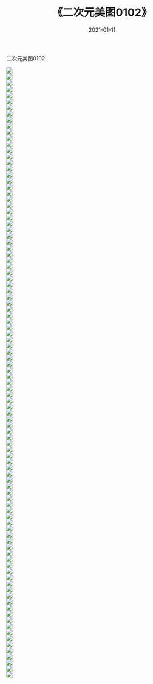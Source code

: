 ﻿---
layout: post
title:  《二次元美图0102》
date:   2021-01-11
img: http://imgx.orgx.ga/二次元/2021/二次元美图0102/000.jpg
categories: [美女, 清纯, 唯美]
---

二次元美图0102

 ![](http://imgx.orgx.ga/二次元/2021/二次元美图0102/001.jpg) <br>![](http://imgx.orgx.ga/二次元/2021/二次元美图0102/002.jpg) <br>![](http://imgx.orgx.ga/二次元/2021/二次元美图0102/003.jpg) <br>![](http://imgx.orgx.ga/二次元/2021/二次元美图0102/004.jpg) <br>![](http://imgx.orgx.ga/二次元/2021/二次元美图0102/005.jpg) <br>![](http://imgx.orgx.ga/二次元/2021/二次元美图0102/006.jpg) <br>![](http://imgx.orgx.ga/二次元/2021/二次元美图0102/007.jpg) <br>![](http://imgx.orgx.ga/二次元/2021/二次元美图0102/008.jpg) <br>![](http://imgx.orgx.ga/二次元/2021/二次元美图0102/009.jpg) <br>![](http://imgx.orgx.ga/二次元/2021/二次元美图0102/010.jpg) <br>![](http://imgx.orgx.ga/二次元/2021/二次元美图0102/011.jpg) <br>![](http://imgx.orgx.ga/二次元/2021/二次元美图0102/012.jpg) <br>![](http://imgx.orgx.ga/二次元/2021/二次元美图0102/013.jpg) <br>![](http://imgx.orgx.ga/二次元/2021/二次元美图0102/014.jpg) <br>![](http://imgx.orgx.ga/二次元/2021/二次元美图0102/015.jpg) <br>![](http://imgx.orgx.ga/二次元/2021/二次元美图0102/016.jpg) <br>![](http://imgx.orgx.ga/二次元/2021/二次元美图0102/017.jpg) <br>![](http://imgx.orgx.ga/二次元/2021/二次元美图0102/018.jpg) <br>![](http://imgx.orgx.ga/二次元/2021/二次元美图0102/019.jpg) <br>![](http://imgx.orgx.ga/二次元/2021/二次元美图0102/020.jpg) <br>![](http://imgx.orgx.ga/二次元/2021/二次元美图0102/021.jpg) <br>![](http://imgx.orgx.ga/二次元/2021/二次元美图0102/022.jpg) <br>![](http://imgx.orgx.ga/二次元/2021/二次元美图0102/023.jpg) <br>![](http://imgx.orgx.ga/二次元/2021/二次元美图0102/024.jpg) <br>![](http://imgx.orgx.ga/二次元/2021/二次元美图0102/025.jpg) <br>![](http://imgx.orgx.ga/二次元/2021/二次元美图0102/026.jpg) <br>![](http://imgx.orgx.ga/二次元/2021/二次元美图0102/027.jpg) <br>![](http://imgx.orgx.ga/二次元/2021/二次元美图0102/028.jpg) <br>![](http://imgx.orgx.ga/二次元/2021/二次元美图0102/029.jpg) <br>![](http://imgx.orgx.ga/二次元/2021/二次元美图0102/030.jpg) <br>![](http://imgx.orgx.ga/二次元/2021/二次元美图0102/031.jpg) <br>![](http://imgx.orgx.ga/二次元/2021/二次元美图0102/032.jpg) <br>![](http://imgx.orgx.ga/二次元/2021/二次元美图0102/033.jpg) <br>![](http://imgx.orgx.ga/二次元/2021/二次元美图0102/034.jpg) <br>![](http://imgx.orgx.ga/二次元/2021/二次元美图0102/035.jpg) <br>![](http://imgx.orgx.ga/二次元/2021/二次元美图0102/036.jpg) <br>![](http://imgx.orgx.ga/二次元/2021/二次元美图0102/037.jpg) <br>![](http://imgx.orgx.ga/二次元/2021/二次元美图0102/038.jpg) <br>![](http://imgx.orgx.ga/二次元/2021/二次元美图0102/039.jpg) <br>![](http://imgx.orgx.ga/二次元/2021/二次元美图0102/040.jpg) <br>![](http://imgx.orgx.ga/二次元/2021/二次元美图0102/041.jpg) <br>![](http://imgx.orgx.ga/二次元/2021/二次元美图0102/042.jpg) <br>![](http://imgx.orgx.ga/二次元/2021/二次元美图0102/043.jpg) <br>![](http://imgx.orgx.ga/二次元/2021/二次元美图0102/044.jpg) <br>![](http://imgx.orgx.ga/二次元/2021/二次元美图0102/045.jpg) <br>![](http://imgx.orgx.ga/二次元/2021/二次元美图0102/046.jpg) <br>![](http://imgx.orgx.ga/二次元/2021/二次元美图0102/047.jpg) <br>![](http://imgx.orgx.ga/二次元/2021/二次元美图0102/048.jpg) <br>![](http://imgx.orgx.ga/二次元/2021/二次元美图0102/049.jpg) <br>![](http://imgx.orgx.ga/二次元/2021/二次元美图0102/050.jpg) <br>![](http://imgx.orgx.ga/二次元/2021/二次元美图0102/051.jpg) <br>![](http://imgx.orgx.ga/二次元/2021/二次元美图0102/052.jpg) <br>![](http://imgx.orgx.ga/二次元/2021/二次元美图0102/053.jpg) <br>![](http://imgx.orgx.ga/二次元/2021/二次元美图0102/054.jpg) <br>![](http://imgx.orgx.ga/二次元/2021/二次元美图0102/055.jpg) <br>![](http://imgx.orgx.ga/二次元/2021/二次元美图0102/056.jpg) <br>![](http://imgx.orgx.ga/二次元/2021/二次元美图0102/057.jpg) <br>![](http://imgx.orgx.ga/二次元/2021/二次元美图0102/058.jpg) <br>![](http://imgx.orgx.ga/二次元/2021/二次元美图0102/059.jpg) <br>![](http://imgx.orgx.ga/二次元/2021/二次元美图0102/060.jpg) <br>![](http://imgx.orgx.ga/二次元/2021/二次元美图0102/061.jpg) <br>![](http://imgx.orgx.ga/二次元/2021/二次元美图0102/062.jpg) <br>![](http://imgx.orgx.ga/二次元/2021/二次元美图0102/063.jpg) <br>![](http://imgx.orgx.ga/二次元/2021/二次元美图0102/064.jpg) <br>![](http://imgx.orgx.ga/二次元/2021/二次元美图0102/065.jpg) <br>![](http://imgx.orgx.ga/二次元/2021/二次元美图0102/066.jpg) <br>![](http://imgx.orgx.ga/二次元/2021/二次元美图0102/067.jpg) <br>![](http://imgx.orgx.ga/二次元/2021/二次元美图0102/068.jpg) <br>![](http://imgx.orgx.ga/二次元/2021/二次元美图0102/069.jpg) <br>![](http://imgx.orgx.ga/二次元/2021/二次元美图0102/070.jpg) <br>![](http://imgx.orgx.ga/二次元/2021/二次元美图0102/071.jpg) <br>![](http://imgx.orgx.ga/二次元/2021/二次元美图0102/072.jpg) <br>![](http://imgx.orgx.ga/二次元/2021/二次元美图0102/073.jpg) <br>![](http://imgx.orgx.ga/二次元/2021/二次元美图0102/074.jpg) <br>![](http://imgx.orgx.ga/二次元/2021/二次元美图0102/075.jpg) <br>![](http://imgx.orgx.ga/二次元/2021/二次元美图0102/076.jpg) <br>![](http://imgx.orgx.ga/二次元/2021/二次元美图0102/077.jpg) <br>![](http://imgx.orgx.ga/二次元/2021/二次元美图0102/078.jpg) <br>![](http://imgx.orgx.ga/二次元/2021/二次元美图0102/079.jpg) <br>![](http://imgx.orgx.ga/二次元/2021/二次元美图0102/080.jpg) <br>![](http://imgx.orgx.ga/二次元/2021/二次元美图0102/081.jpg) <br>![](http://imgx.orgx.ga/二次元/2021/二次元美图0102/082.jpg) <br>![](http://imgx.orgx.ga/二次元/2021/二次元美图0102/083.jpg) <br>![](http://imgx.orgx.ga/二次元/2021/二次元美图0102/084.jpg) <br>![](http://imgx.orgx.ga/二次元/2021/二次元美图0102/085.jpg) <br>![](http://imgx.orgx.ga/二次元/2021/二次元美图0102/086.jpg) <br>![](http://imgx.orgx.ga/二次元/2021/二次元美图0102/087.jpg) <br>![](http://imgx.orgx.ga/二次元/2021/二次元美图0102/088.jpg) <br>![](http://imgx.orgx.ga/二次元/2021/二次元美图0102/089.jpg) <br>![](http://imgx.orgx.ga/二次元/2021/二次元美图0102/090.jpg) <br>![](http://imgx.orgx.ga/二次元/2021/二次元美图0102/091.jpg) <br>![](http://imgx.orgx.ga/二次元/2021/二次元美图0102/092.jpg) <br>![](http://imgx.orgx.ga/二次元/2021/二次元美图0102/093.jpg) <br>![](http://imgx.orgx.ga/二次元/2021/二次元美图0102/094.jpg) <br>![](http://imgx.orgx.ga/二次元/2021/二次元美图0102/095.jpg) <br>![](http://imgx.orgx.ga/二次元/2021/二次元美图0102/096.jpg) <br>![](http://imgx.orgx.ga/二次元/2021/二次元美图0102/097.jpg) <br>![](http://imgx.orgx.ga/二次元/2021/二次元美图0102/098.jpg) <br>![](http://imgx.orgx.ga/二次元/2021/二次元美图0102/099.jpg) <br>![](http://imgx.orgx.ga/二次元/2021/二次元美图0102/100.jpg) <br>